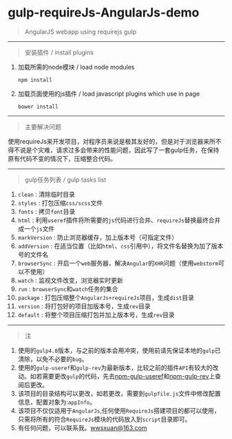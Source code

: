 # gulp-requireJs-AngularJs-demo

> AngularJS webapp using requirejs gulp
---

> 安装插件 / install plugins

1. 加载所需的node模块 / load node modules

    `npm install`

2. 加载页面使用的js插件 / load javascript plugins which use in page

    `bower install`
    
---

> 主要解决问题

使用requireJs来开发项目，对程序员来说是极其友好的，但是对于浏览器来所不得不说是个灾难，请求过多会带来的性能问题，因此写了一套gulp任务，在保持原有代码不变的情况下，压缩整合代码。

---

> gulp任务列表 / gulp tasks list

1. `clean` : 清除临时目录
2. `styles` : 打包压缩`css/scss`文件
3. `fonts` : 拷贝`font`目录
4. `html` : 利用`useref`插件将所需要的`js`代码进行合并、`requireJs`替换最终合并成一个`js`文件
5. `markVersion` : 防止浏览器缓存，加上版本号（可指定文件）
6. `addVersion` : 在适当位置（比如`html`、`css`引用中），将文件名替换为加了版本号的文件名
7. `browserSync` : 开启一个`web`服务器，解决`Angular`的`XHR`问题（使用`webstorm`可以不使用）
8. `watch` : 监视文件改变，浏览器实时更新
9. `run` : `browserSync`和`watch`任务的集合
10. `package` : 打包压缩整个`AngularJs+requireJs`项目，生成`dist`目录
11. `version` : 将打包好的项目加版本号，生成`rev`目录
12. `default` : 将整个项目压缩打包并加上版本号，生成`rev`目录

---

> 注

1. 使用的`gulp4.0`版本，与之前的版本会用冲突，使用前请先保证本地的`gulp`已清除，以免不必要的`bug`。
2. 使用的`gulp-useref`和`gulp-rev`为最新版本，比较之前的插件`API`有较大的改动。如若需要更改`gulp`的代码，先去[npm-gulp-useref](https://www.npmjs.com/package/gulp-useref)和[npm-gulp-rev](https://www.npmjs.com/package/gulp-rev)上查阅后更改。
3. 该项目的目录结构可以更改，如若更改，需要到`gulpfile.js`文件中修改配置信息，配置对象为:`appInfo`。
4. 该项目不仅仅适用于`AngularJs`,任何使用`RequireJs`搭建项目的都可以使用，只需将所有的符合`RequireJs`模块的代码放入到`script`目录即可。
5. 有任何问题，可以联系我。[wwsxuan@163.com](mailto:wwsxuan@163.com)
